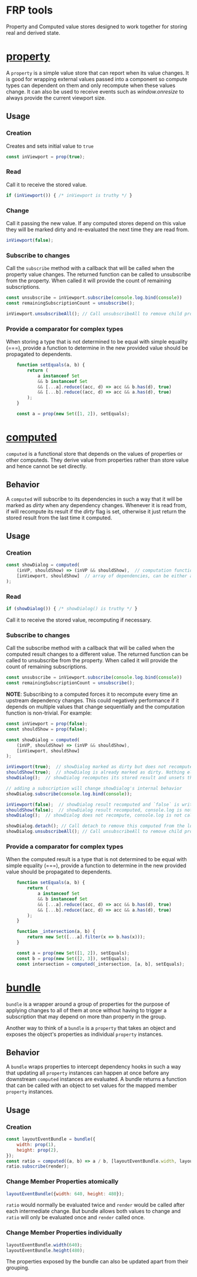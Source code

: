# FRP tools

Property and Computed value stores designed to work together for storing real and derived state.

# [property](./src/property.js)

A `property` is a simple value store that can report when its value changes. It is good for wrapping external values passed into a component so compute types can dependent on them and only recompute when these values change. It can also be used to receive events such as *window.onresize* to always provide the current viewport size.

## Usage

### Creation

Creates and sets initial value to `true`

```js
const inViewport = prop(true);
```

### Read

Call it to receive the stored value.

```js
if (inViewport()) { /* inViewport is truthy */ }
```

### Change

Call it passing the new value. If any computed stores depend on this value they will be marked dirty and re-evaluated the next time they are read from.

```js
inViewport(false);
```

### Subscribe to changes

Call the `subscribe` method with a callback that will be called when the property value changes.  The returned function can be called to unsubscribe from the property. When called it will provide the count of remaining subscriptions.

```js
const unsubscribe = inViewport.subscribe(console.log.bind(console))
const remainingSubscriptionCount = unsubscribe();

inViewport.unsubscribeAll(); // Call unsubscribeAll to remove child property/computed subscriptions.
```

### Provide a comparator for complex types

When storing a type that is not determined to be equal with simple equality (===), provide a function to determine in the new provided value should be propagated to dependents.

```js
    function setEquals(a, b) {
        return (
            a instanceof Set
            && b instanceof Set
            && [...a].reduce((acc, d) => acc && b.has(d), true)
            && [...b].reduce((acc, d) => acc && a.has(d), true)
        );
    }

    const a = prop(new Set([1, 2]), setEquals);
```

# [computed](./src/computed.js)

`computed` is a functional store that depends on the values of properties or other computeds. They derive value from properties rather than store value and hence cannot be set directly.

## Behavior
A `computed` will subscribe to its dependencies in such a way that it will be marked as *dirty* when any dependency changes. Whenever it is read from, if will recompute its result if the *dirty* flag is set, otherwise it just return the stored result from the last time it computed.

## Usage

### Creation

```js
const showDialog = computed(
    (inVP, shouldShow) => (inVP && shouldShow),  // computation function
    [inViewport, shouldShow]  // array of dependencies, can be either a property or computed
);
```

### Read
```js
if (showDialog()) { /* showDialog() is truthy */ }
```

Call it to receive the stored value, recomputing if necessary.


### Subscribe to changes

Call the subscribe method with a callback that will be called when the computed result changes to a different value.  The returned function can be called to unsubscribe from the property. When called it will provide the count of remaining subscriptions.

```js
const unsubscribe = inViewport.subscribe(console.log.bind(console))
const remainingSubscriptionCount = unsubscribe();
```

**NOTE**: Subscribing to a computed forces it to recompute every time an upstream dependency changes.  This could negatively performance if it depends on multiple values that change sequentially and the computation function is non-trivial.  For example:

```js
const inViewport = prop(false);
const shouldShow = prop(false);

const showDialog = computed(
    (inVP, shouldShow) => (inVP && shouldShow),
    [inViewport, shouldShow]
);

inViewport(true);  // showDialog marked as dirty but does not recompute its stored result.
shouldShow(true);  // showDialog is already marked as dirty. Nothing else happens.
showDialog();  // showDialog recomputes its stored result and unsets the dirty flag.

// adding a subscription will change showDialog's internal behavior
showDialog.subscribe(console.log.bind(console));

inViewport(false);  // showDialog result recomputed and `false` is written to the console.
shouldShow(false);  // showDialog result recomputed, console.log is not called.
showDialog();  // showDialog does not recompute, console.log is not called. `false` is returned.

showDialog.detach(); // Call detach to remove this computed from the logic tree.
showDialog.unsubscribeAll(); // Call unsubscribeAll to remove child property/computed subscriptions.
```

### Provide a comparator for complex types

When the computed result is a type that is not determined to be equal with simple equality (===), provide a function to determine in the new provided value should be propagated to dependents.

```js
    function setEquals(a, b) {
        return (
            a instanceof Set
            && b instanceof Set
            && [...a].reduce((acc, d) => acc && b.has(d), true)
            && [...b].reduce((acc, d) => acc && a.has(d), true)
        );
    }

    function _intersection(a, b) {
        return new Set([...a].filter(x => b.has(x)));
    }

    const a = prop(new Set([1, 2]), setEquals);
    const b = prop(new Set([2, 3]), setEquals);
    const intersection = computed(_intersection, [a, b], setEquals);
```

# [bundle](./src/bundle.js)

`bundle` is a wrapper around a group of properties for the purpose of applying changes to all of them at once without having to trigger a subscription that may depend on more than property in the group.

Another way to think of a `bundle` is a `property` that takes an object and exposes the object's properties as individual `property` instances.

## Behavior
A `bundle` wraps properties to intercept dependency hooks in such a way that updating all `property` instances can happen at once before any downstream `computed` instances are evaluated. A bundle returns a function that can be called with an object to set values for the mapped member `property` instances.

## Usage

### Creation

```js
const layoutEventBundle = bundle({
    width: prop(1),
    height: prop(2),
});
const ratio = computed((a, b) => a / b, [layoutEventBundle.width, layoutEventBundle.height]);
ratio.subscribe(render);
```

### Change Member Properties atomically
```js
layoutEventBundle({width: 640, height: 480});
```

`ratio` would normally be evaluated twice and `render` would be called after each intermediate change.  But bundle allows both values to change and `ratio` will only be evaluated once and `render` called once.


### Change Member Properties individually
```js
layoutEventBundle.width(640);
layoutEventBundle.height(480);
```

The properties exposed by the bundle can also be updated apart from their grouping.
